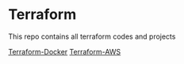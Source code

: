 # Terraform
This repo contains all terraform codes and projects

[Terraform-Docker](https://github.com/HesterHDM/Terraform_docker)
[Terraform-AWS](https://github.com/HesterHDM/Terraform_AWS)
